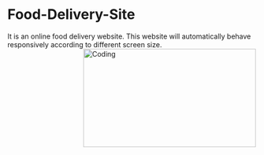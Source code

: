 # Food-Delivery-Site
It is an online food delivery website. This website will automatically behave responsively according to different screen size.
<img align="right" alt="Coding" width="350" height="200" align="center" src="https://media3.giphy.com/media/dAzkOoCgoFHtCAdFhe/giphy.gif?cid=ecf05e47prldzpudqzau78tpuj02rpgxp8hl5iwqud0kbtao&rid=giphy.gif&ct=g">

